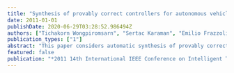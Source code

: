 ```yaml
---
title: "Synthesis of provably correct controllers for autonomous vehicles in urban environments"
date: 2011-01-01
publishDate: 2020-06-29T03:28:52.986494Z
authors: ["Tichakorn Wongpiromsarn", "Sertac Karaman", "Emilio Frazzoli"]
publication_types: ["1"]
abstract: "This paper considers automatic synthesis of provably correct controllers for autonomous vehicles operating in an urban environment populated with static obstacles and live traffic. We express traffic rules such as collision avoidance, vehicle separation, speed limit, lane following, passing, merging and intersection precedence requirements in a formal specification language. Embedded control software synthesis is then applied to generate a controller that ensures that the vehicle obeys this set of traffic rules in any road and traffic conditions that satisfy certain assumptions."
featured: false
publication: "*2011 14th International IEEE Conference on Intelligent Transportation Systems (ITSC)*"
---
```


